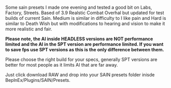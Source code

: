 Some sain presets I made one evening and tested a good bit on Labs, Factory, Streets. Based of 3.9 Realstic Combat Overhal but updated for test builds of current Sain. 
Medium is similar in difficulty to I like pain and Hard is similar to Death Wish but with modifications to hearing and vision to make it more realistic and fair. 

**Please note, the AI inside HEADLESS versions are NOT performance limited and the AI in the SPT version are performance limited. If you want to save fps use SPT versions as this is
the only difference between them.**

Please choose the right build for your specs, generally SPT versions are better for most people as it limits AI that are far away.

Just click download RAW and drop into your SAIN presets folder inisde BeplnEx/Plugins/SAIN/Presets.
